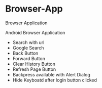 # Browser-App
Browser Application 

Android Browser Application

- Search with url
- Google Search
- Back Button
- Forward Button
- Clear History Button
- Refresh Page Button
- Backpress available with Alert Dialog
- Hide Keyboatd after login button clicked
